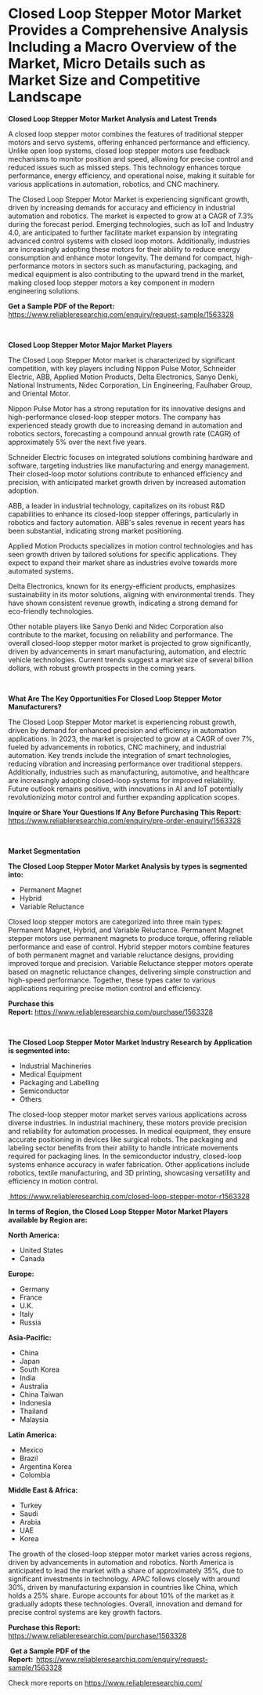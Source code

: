 <p><h1>Closed Loop Stepper Motor Market Provides a Comprehensive Analysis Including a Macro Overview of the Market, Micro Details such as Market Size and Competitive Landscape</h1></p><p><strong>Closed Loop Stepper Motor Market Analysis and Latest Trends</strong></p>
<p><p>A closed loop stepper motor combines the features of traditional stepper motors and servo systems, offering enhanced performance and efficiency. Unlike open loop systems, closed loop stepper motors use feedback mechanisms to monitor position and speed, allowing for precise control and reduced issues such as missed steps. This technology enhances torque performance, energy efficiency, and operational noise, making it suitable for various applications in automation, robotics, and CNC machinery.</p><p>The Closed Loop Stepper Motor Market is experiencing significant growth, driven by increasing demands for accuracy and efficiency in industrial automation and robotics. The market is expected to grow at a CAGR of 7.3% during the forecast period. Emerging technologies, such as IoT and Industry 4.0, are anticipated to further facilitate market expansion by integrating advanced control systems with closed loop motors. Additionally, industries are increasingly adopting these motors for their ability to reduce energy consumption and enhance motor longevity. The demand for compact, high-performance motors in sectors such as manufacturing, packaging, and medical equipment is also contributing to the upward trend in the market, making closed loop stepper motors a key component in modern engineering solutions.</p></p>
<p><strong>Get a Sample PDF of the Report:&nbsp;</strong> <a href="https://www.reliableresearchiq.com/enquiry/request-sample/1563328?utm_campaign=3262&utm_medium=2&utm_source=Github&utm_content=ia&utm_term=11042025&utm_id=closed-loop-stepper-motor">https://www.reliableresearchiq.com/enquiry/request-sample/1563328</a></p>
<p>&nbsp;</p>
<p><strong>Closed Loop Stepper Motor Major Market Players</strong></p>
<p><p>The Closed Loop Stepper Motor market is characterized by significant competition, with key players including Nippon Pulse Motor, Schneider Electric, ABB, Applied Motion Products, Delta Electronics, Sanyo Denki, National Instruments, Nidec Corporation, Lin Engineering, Faulhaber Group, and Oriental Motor. </p><p>Nippon Pulse Motor has a strong reputation for its innovative designs and high-performance closed-loop stepper motors. The company has experienced steady growth due to increasing demand in automation and robotics sectors, forecasting a compound annual growth rate (CAGR) of approximately 5% over the next five years.</p><p>Schneider Electric focuses on integrated solutions combining hardware and software, targeting industries like manufacturing and energy management. Their closed-loop motor solutions contribute to enhanced efficiency and precision, with anticipated market growth driven by increased automation adoption.</p><p>ABB, a leader in industrial technology, capitalizes on its robust R&D capabilities to enhance its closed-loop stepper offerings, particularly in robotics and factory automation. ABB's sales revenue in recent years has been substantial, indicating strong market positioning.</p><p>Applied Motion Products specializes in motion control technologies and has seen growth driven by tailored solutions for specific applications. They expect to expand their market share as industries evolve towards more automated systems.</p><p>Delta Electronics, known for its energy-efficient products, emphasizes sustainability in its motor solutions, aligning with environmental trends. They have shown consistent revenue growth, indicating a strong demand for eco-friendly technologies.</p><p>Other notable players like Sanyo Denki and Nidec Corporation also contribute to the market, focusing on reliability and performance. The overall closed-loop stepper motor market is projected to grow significantly, driven by advancements in smart manufacturing, automation, and electric vehicle technologies. Current trends suggest a market size of several billion dollars, with robust growth prospects in the coming years.</p></p>
<p>&nbsp;</p>
<p><strong>What Are The Key Opportunities For Closed Loop Stepper Motor Manufacturers?</strong></p>
<p><p>The Closed Loop Stepper Motor market is experiencing robust growth, driven by demand for enhanced precision and efficiency in automation applications. In 2023, the market is projected to grow at a CAGR of over 7%, fueled by advancements in robotics, CNC machinery, and industrial automation. Key trends include the integration of smart technologies, reducing vibration and increasing performance over traditional steppers. Additionally, industries such as manufacturing, automotive, and healthcare are increasingly adopting closed-loop systems for improved reliability. Future outlook remains positive, with innovations in AI and IoT potentially revolutionizing motor control and further expanding application scopes.</p></p>
<p><strong>Inquire or Share Your Questions If Any Before Purchasing This Report:</strong> <a href="https://www.reliableresearchiq.com/enquiry/pre-order-enquiry/1563328?utm_campaign=3262&utm_medium=2&utm_source=Github&utm_content=ia&utm_term=11042025&utm_id=closed-loop-stepper-motor">https://www.reliableresearchiq.com/enquiry/pre-order-enquiry/1563328</a></p>
<p>&nbsp;</p>
<p><strong>Market Segmentation</strong></p>
<p><strong>The Closed Loop Stepper Motor Market Analysis by types is segmented into:</strong></p>
<p><ul><li>Permanent Magnet</li><li>Hybrid</li><li>Variable Reluctance</li></ul></p>
<p><p>Closed loop stepper motors are categorized into three main types: Permanent Magnet, Hybrid, and Variable Reluctance. Permanent Magnet stepper motors use permanent magnets to produce torque, offering reliable performance and ease of control. Hybrid stepper motors combine features of both permanent magnet and variable reluctance designs, providing improved torque and precision. Variable Reluctance stepper motors operate based on magnetic reluctance changes, delivering simple construction and high-speed performance. Together, these types cater to various applications requiring precise motion control and efficiency.</p></p>
<p><strong>Purchase this Report:&nbsp;</strong><a href="https://www.reliableresearchiq.com/purchase/1563328?utm_campaign=3262&utm_medium=2&utm_source=Github&utm_content=ia&utm_term=11042025&utm_id=closed-loop-stepper-motor">https://www.reliableresearchiq.com/purchase/1563328</a></p>
<p>&nbsp;</p>
<p><strong>The Closed Loop Stepper Motor Market Industry Research by Application is segmented into:</strong></p>
<p><ul><li>Industrial Machineries</li><li>Medical Equipment</li><li>Packaging and Labelling</li><li>Semiconductor</li><li>Others</li></ul></p>
<p><p>The closed-loop stepper motor market serves various applications across diverse industries. In industrial machinery, these motors provide precision and reliability for automation processes. In medical equipment, they ensure accurate positioning in devices like surgical robots. The packaging and labeling sector benefits from their ability to handle intricate movements required for packaging lines. In the semiconductor industry, closed-loop systems enhance accuracy in wafer fabrication. Other applications include robotics, textile manufacturing, and 3D printing, showcasing versatility and efficiency in motion control.</p></p>
<p><a href="https://www.reliableresearchiq.com/closed-loop-stepper-motor-r1563328?utm_campaign=3262&utm_medium=2&utm_source=Github&utm_content=ia&utm_term=11042025&utm_id=closed-loop-stepper-motor">&nbsp;https://www.reliableresearchiq.com/closed-loop-stepper-motor-r1563328</a></p>
<p><strong>In terms of Region, the Closed Loop Stepper Motor Market Players available by Region are:</strong></p>
<p>
    <p> <strong> North America: </strong>
        <ul>
            <li>United States</li>
            <li>Canada</li>
        </ul>
        </p> 
    <p> <strong> Europe: </strong>
        <ul>
            <li>Germany</li>
            <li>France</li>
            <li>U.K.</li>
            <li>Italy</li>
            <li>Russia</li>
        </ul>
        </p> 
    <p> <strong> Asia-Pacific: </strong>
        <ul>
            <li>China</li>
            <li>Japan</li>
            <li>South Korea</li>
            <li>India</li>
            <li>Australia</li>
            <li>China Taiwan</li>
            <li>Indonesia</li>
            <li>Thailand</li>
            <li>Malaysia</li>
        </ul>
        </p> 
    <p> <strong> Latin America: </strong>
        <ul>
            <li>Mexico</li>
            <li>Brazil</li>
            <li>Argentina Korea</li>
            <li>Colombia</li>
        </ul>
        </p> 
    <p> <strong> Middle East & Africa: </strong>
        <ul>
            <li>Turkey</li>
            <li>Saudi</li>
            <li>Arabia</li>
            <li>UAE</li>
            <li>Korea</li>
        </ul>
    </p>
    </p>
<p><p>The growth of the closed-loop stepper motor market varies across regions, driven by advancements in automation and robotics. North America is anticipated to lead the market with a share of approximately 35%, due to significant investments in technology. APAC follows closely with around 30%, driven by manufacturing expansion in countries like China, which holds a 25% share. Europe accounts for about 10% of the market as it gradually adopts these technologies. Overall, innovation and demand for precise control systems are key growth factors.</p></p>
<p><strong>Purchase this Report: </strong><a href="https://www.reliableresearchiq.com/purchase/1563328?utm_campaign=3262&utm_medium=2&utm_source=Github&utm_content=ia&utm_term=11042025&utm_id=closed-loop-stepper-motor">https://www.reliableresearchiq.com/purchase/1563328</a></p>
<p>&nbsp;<strong>Get a Sample PDF of the Report:&nbsp;&nbsp;</strong><a href="https://www.reliableresearchiq.com/enquiry/request-sample/1563328?utm_campaign=3262&utm_medium=2&utm_source=Github&utm_content=ia&utm_term=11042025&utm_id=closed-loop-stepper-motor">https://www.reliableresearchiq.com/enquiry/request-sample/1563328</a></p>
<p><strong></strong></p>
<p>Check more reports on <a href="https://www.reliableresearchiq.com/?utm_campaign=3262&utm_medium=2&utm_source=Github&utm_content=ia&utm_term=11042025&utm_id=closed-loop-stepper-motor">https://www.reliableresearchiq.com/</a></p>